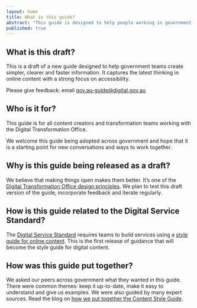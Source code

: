```yaml
---
layout: home
title: What is this guide?
abstract: "This guide is designed to help people working in government create simpler, clearer and faster information. This is an early release that will evolve over time based on feedback and suggestions from the government community."
published: true
---
```


## What is this draft?

This is a draft of a new guide designed to help government teams create simpler, clearer and faster information. It captures the latest thinking in online content with a strong focus on accessibility.

Please give feedback: email [gov.au-guide@digital.gov.au](mailto:gov.au-guide@digital.gov.au)

## Who is it for?

This guide is for all content creators and transformation teams working with the Digital Transformation Office.

We welcome this guide being adopted across government and hope that it is a starting point for new conversations and ways to work together.

## Why is this guide being released as a draft?

We believe that making things open makes them better. It’s one of the [Digital Transformation Office design principles](https://www.dto.gov.au/standard/design-principles/). We plan to test this draft version of the guide, incorporate feedback and iterate regularly.

## How is this guide related to the Digital Service Standard?

The [Digital Service Standard](https://www.dto.gov.au/standard/) requires teams to build services using a [style guide for online content](https://www.dto.gov.au/standard/6-consistent-and-responsive/). This is the first release of guidance that will become the style guide for digital content.

## How was this guide put together?

We asked our peers across government what they wanted in this guide. There were common themes: keep it up-to-date, make it easy to understand and give us examples. We were also guided by many expert sources. Read the blog on [how we put together the Content Style Guide](https://www.dto.gov.au/blog/walking-the-talk/).
